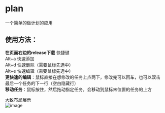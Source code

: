 # plan
一个简单的做计划的应用  
## 使用方法：  
**在页面右边的release下载**
快捷键  
Alt+a 快速添加   
Alt+d 快速删除（需要鼠标先选中）  
Alt+e 快速编辑（需要鼠标先选中）  
**更快速的编辑**：鼠标直接在想修改的任务上点两下，修改完可以回车，也可以双击最后一个任务的下一行（空白隐藏行）  
**移动任务**：鼠标按住，然后拖动指定任务，会移动到鼠标末位置的任务的上方  

大致布局展示  
![image](https://github.com/user-attachments/assets/d974763a-d4e8-452e-a671-06607eb2a60c)

